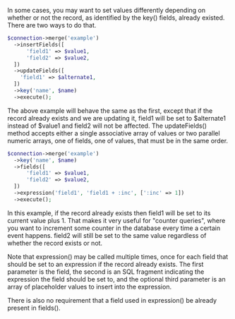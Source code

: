 In some cases, you may want to set values differently depending on whether or not the record, as identified by the key() fields, already existed. There are two ways to do that.

```php
$connection->merge('example')
  ->insertFields([
      'field1' => $value1,
      'field2' => $value2,
  ])
  ->updateFields([
    'field1' => $alternate1,
  ])
  ->key('name', $name)
  ->execute();

```

The above example will behave the same as the first, except that if the record already exists and we are updating it, field1 will be set to $alternate1 instead of $value1 and field2 will not be affected. The updateFields() method accepts either a single associative array of values or two parallel numeric arrays, one of fields, one of values, that must be in the same order.

```php
$connection->merge('example')
  ->key('name', $name)
  ->fields([
      'field1' => $value1,
      'field2' => $value2,
  ])
  ->expression('field1', 'field1 + :inc', [':inc' => 1])
  ->execute();

```

In this example, if the record already exists then field1 will be set to its current value plus 1\. That makes it very useful for "counter queries", where you want to increment some counter in the database every time a certain event happens. field2 will still be set to the same value regardless of whether the record exists or not.

Note that expression() may be called multiple times, once for each field that should be set to an expression if the record already exists. The first parameter is the field, the second is an SQL fragment indicating the expression the field should be set to, and the optional third parameter is an array of placeholder values to insert into the expression.

There is also no requirement that a field used in expression() be already present in fields().